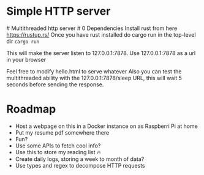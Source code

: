 # Simple HTTP server
\# Multithreaded http server \# 0 Dependencies
Install rust from here https://rustup.rs/
Once you have rust installed do cargo run in the top-level dir 
`cargo run`

This will make the server listen to 127.0.0.1:7878.
Use 127.0.0.1:7878 as a url in your browser

Feel free to modify hello.html to serve whatever
Also you can test the multithreaded ability with the 127.0.0.1:7878/sleep URL, this will wait 5 seconds before sending the response.

# Roadmap
- Host a webpage on this in a Docker instance on as Raspberri Pi at home
- Put my resume pdf somewhere there
- Fun?
- Use some APIs to fetch cool info?
- Use this to store my reading list :fire:
- Create daily logs, storing a week to month of data?
- Use types and regex to decompose HTTP requests
